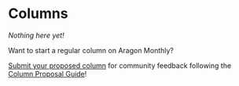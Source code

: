 # Columns
_Nothing here yet!_

Want to start a regular column on Aragon Monthly?

[Submit your proposed column](https://monthly.aragon.org/guides/guide_for_submitting_news/) for community feedback following the [Column Proposal Guide](coming_soon)!
